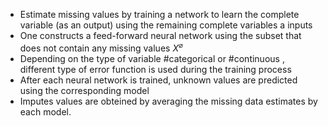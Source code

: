 
 - Estimate missing values by training a network to learn the complete variable (as an output) using the remaining complete variables a inputs
 - One constructs a feed-forward neural network using the subset that does not  contain any missing values $X^{\varnothing}$ 
 - Depending on the type of variable #categorical or #continuous , different type of error function is used during the training process
 - After each neural network is trained, unknown values are predicted using the corresponding model
 - Imputes values are obteined by averaging the missing data estimates by each model.

